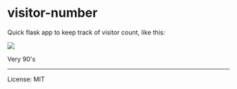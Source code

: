 # visitor-number

Quick flask app to keep track of visitor count, like this:

![](https://dry-caverns.herokuapp.com/?host=github.com)

Very 90's

---

License: MIT
